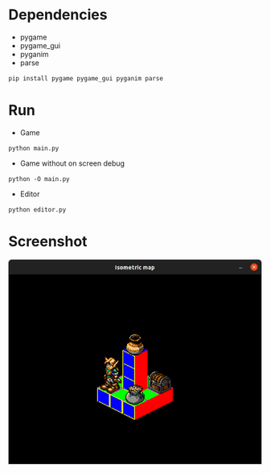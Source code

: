 # Dependencies 

* pygame
* pygame_gui
* pyganim
* parse

```
pip install pygame pygame_gui pyganim parse
```

# Run 

* Game 
```
python main.py 
```

* Game without on screen debug

```
python -O main.py 
```

* Editor

```
python editor.py
```

# Screenshot

![screenshot](screenshots/screenshot.png)